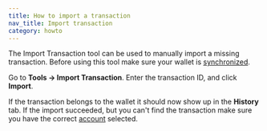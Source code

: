 ```yaml
---
title: How to import a transaction
nav_title: Import transaction
category: howto
---
```


The Import Transaction tool can be used to manually import a missing transaction. Before using this tool make sure your wallet is [synchronized](synchronization).

Go to **Tools → Import Transaction**. Enter the transaction ID, and click **Import**.

If the transaction belongs to the wallet it should now show up in the **History** tab. If the import succeeded, but you can't find the transaction make sure you have the correct [account](accounts) selected.

